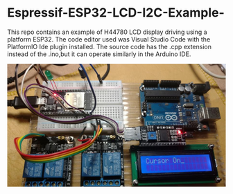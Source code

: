 # Espressif-ESP32-LCD-I2C-Example-
This repo contains an example of H44780 LCD display driving using a platform ESP32. 
The code editor used was Visual Studio Code with the PlatformIO Ide plugin installed.
The source code has the .cpp extension instead of the .ino,but it can operate similarly in the Arduino IDE. 

![image of ESP32 driving a LCD via I2C bus](https://raw.githubusercontent.com/ocantone/Espressif-ESP32-LCD-I2C-Example/master/code/Esp32LCDI2C.jpg)


